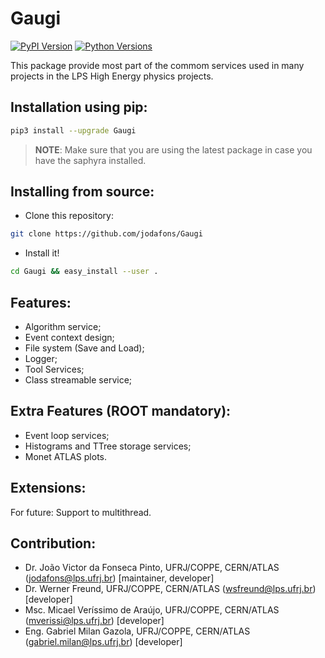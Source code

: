 
# Gaugi

[![PyPI Version](https://img.shields.io/pypi/v/Gaugi)](https://pypi.org/project/Gaugi/)
[![Python Versions](https://img.shields.io/pypi/pyversions/Gaugi)](https://github.com/jodafons/Gaugi)


This package provide most part of the commom services used in many projects in the 
LPS High Energy physics projects.


## Installation using pip:

```bash
pip3 install --upgrade Gaugi
```
> **NOTE**: Make sure that you are using the latest package in case you have the saphyra installed. 

## Installing from source:

* Clone this repository:

```bash
git clone https://github.com/jodafons/Gaugi
```

* Install it!

```bash
cd Gaugi && easy_install --user .
```

## Features:

- Algorithm service;
- Event context design;
- File system (Save and Load);
- Logger;
- Tool Services;
- Class streamable service;


## Extra Features (ROOT mandatory):

- Event loop services;
- Histograms and TTree storage services;
- Monet ATLAS plots.



## Extensions:

For future: Support to multithread.

## Contribution:

- Dr. João Victor da Fonseca Pinto, UFRJ/COPPE, CERN/ATLAS (jodafons@lps.ufrj.br) [maintainer, developer]
- Dr. Werner Freund, UFRJ/COPPE, CERN/ATLAS (wsfreund@lps.ufrj.br) [developer]
- Msc. Micael Veríssimo de Araújo, UFRJ/COPPE, CERN/ATLAS (mverissi@lps.ufrj.br) [developer]
- Eng. Gabriel Milan Gazola, UFRJ/COPPE, CERN/ATLAS (gabriel.milan@lps.ufrj.br) [developer]

